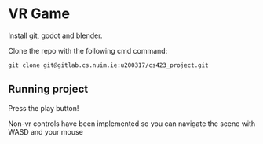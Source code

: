 # VR Game

Install git, godot and blender.

Clone the repo with the following cmd command:
```
git clone git@gitlab.cs.nuim.ie:u200317/cs423_project.git
```

## Running project
Press the play button! 

Non-vr controls have been implemented so you can navigate the scene with WASD and your mouse
